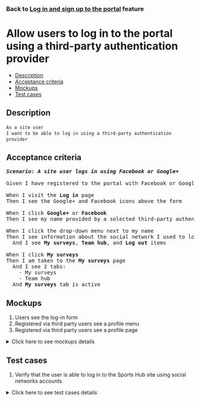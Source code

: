### Back to [Log in and sign up to the portal](../../) feature

# Allow users to log in to the portal using a third-party authentication provider

- [Description](#description)
- [Acceptance criteria](#acceptance-criteria)
- [Mockups](#mockups)
- [Test cases](#test-cases)

## Description

    As a site user
    I want to be able to log in using a third-party authentication provider

## Acceptance criteria

<pre>
<b><i>Scenario: A site user logs in using Facebook or Google+</i></b>

Given I have registered to the portal with Facebook or Google+ account

When I visit the <b>Log in</b> page
Then I see the Google+ and Facebook icons above the form

When I click <b>Google+</b> or <b>Facebook</b>
Then I see my name provided by a selected third-party authentication provider instead of <b>Log in</b> and <b>Log out</b> buttons in the drop-down menu next to my name

When I click the drop-down menu next to my name
Then I see information about the social network I used to log in
  And I see <b>My surveys</b>, <b>Team hub</b>, and <b>Log out</b> items

When I click <b>My surveys</b>
Then I am taken to the <b>My surveys</b> page
  And I see 2 tabs:
    - My surveys
    - Team hub
  And <b>My surveys</b> tab is active
</pre>

## Mockups

1. Users see the log-in form
2. Registered via third party users see a profile menu
3. Registered via third party users see a profile page

<details>
  <summary>Click here to see mockups details</summary>

**1. Users see the log-in form:**

![Users see the log-in form](/products/sports_hub_portal/web_application_features/log_in_and_sign_up/images/log_in_empty_form.png)

**2. Registered via third party users see a profile menu:**

![Registered via third party users see a profile menu](/products/sports_hub_portal/web_application_features/log_in_and_sign_up/images/user_profile_menu_for_third_party.png)

**3. Registered via third party users see a profile page:**

![Registered via third party users see a profile page](/products/sports_hub_portal/web_application_features/log_in_and_sign_up/images/user_profile_third_party_login.png)

</details>

## Test cases

1. Verify that the user is able to log in to the Sports Hub site using social networks accounts

<details>
  <summary>Click here to see test cases details</summary>

### **#1. Verify that the user is able to log in to the Sports Hub site using social networks accounts**

|Preconditions|Steps|Expected result
------|-------|----------
|- The user is registered in Google+ or Facebook account</br>- The user is signed up with Google+ or Facebook account</br>- The user is not logged in to the site|1) Go to the **Log in** page</br>2) Click **Google+** or **Facebook**</br>3) Click **Continue with account**|3) The user is logged in with **Google+** or **Facebook** credentials|

</details>
